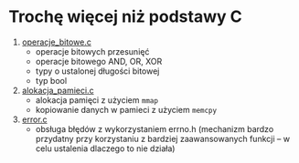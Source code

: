 # Trochę więcej niż podstawy C

1. [operacje_bitowe.c](operacje_bitowe.c)
	* operacje bitowych przesunięć
	* operacje bitowego AND, OR, XOR
	* typy o ustalonej długości bitowej
	* typ bool
2. [alokacja_pamieci.c](alokacja_pamieci.c)
	* alokacja pamięci z użyciem `mmap`
	* kopiowanie danych w pamieci z użyciem `memcpy`
3. [error.c](error.c)
	* obsługa błędów z wykorzystaniem errno.h (mechanizm bardzo przydatny przy korzystaniu z bardziej zaawansowanych funkcji – w celu ustalenia dlaczego to nie działa)
